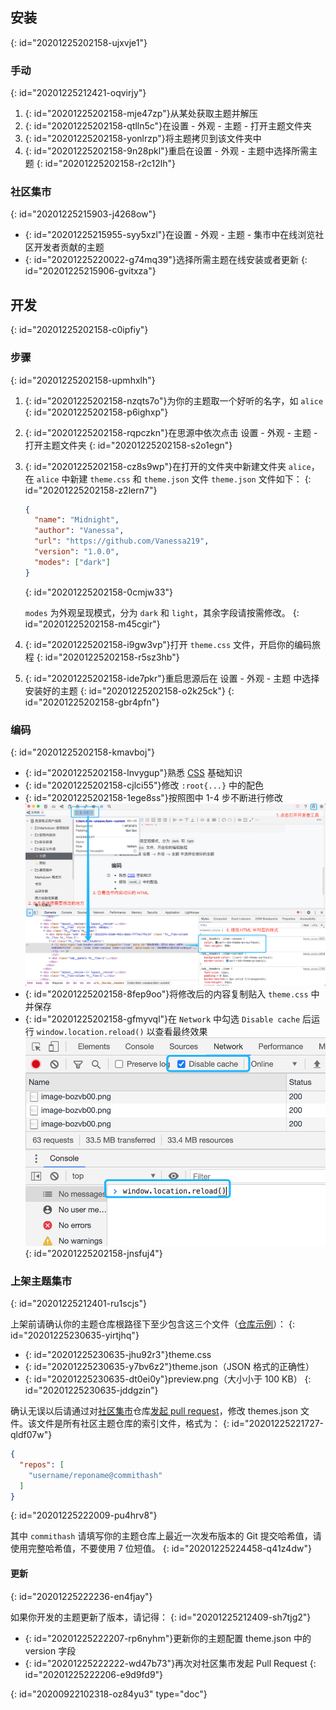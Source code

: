 ## 安装
{: id="20201225202158-ujxvje1"}

### 手动
{: id="20201225212421-oqvirjy"}

1. {: id="20201225202158-mje47zp"}从某处获取主题并解压
2. {: id="20201225202158-qtlln5c"}在设置 - 外观 - 主题 - 打开主题文件夹
3. {: id="20201225202158-yonlrzp"}将主题拷贝到该文件夹中
4. {: id="20201225202158-9n28pkl"}重启在设置 - 外观 - 主题中选择所需主题
{: id="20201225202158-r2c12lh"}

### 社区集市
{: id="20201225215903-j4268ow"}

* {: id="20201225215955-syy5xzl"}在设置 - 外观 - 主题 - 集市中在线浏览社区开发者贡献的主题
* {: id="20201225220022-g74mq39"}选择所需主题在线安装或者更新
{: id="20201225215906-gvitxza"}

## 开发
{: id="20201225202158-c0ipfiy"}

### 步骤
{: id="20201225202158-upmhxlh"}

1. {: id="20201225202158-nzqts7o"}为你的主题取一个好听的名字，如 `alice`
   {: id="20201225202158-p6ighxp"}
2. {: id="20201225202158-rqpczkn"}在思源中依次点击 设置 - 外观 - 主题 - 打开主题文件夹
   {: id="20201225202158-s2o1egn"}
3. {: id="20201225202158-cz8s9wp"}在打开的文件夹中新建文件夹 `alice`，在 `alice` 中新建 `theme.css` 和 `theme.json` 文件 `theme.json` 文件如下：
   {: id="20201225202158-z2lern7"}

   ```json
   {
     "name": "Midnight",
     "author": "Vanessa",
     "url": "https://github.com/Vanessa219",
     "version": "1.0.0",
     "modes": ["dark"]
   }
   ```
   {: id="20201225202158-0cmjw33"}

   `modes` 为外观呈现模式，分为 `dark` 和 `light`，其余字段请按需修改。
   {: id="20201225202158-m45cgir"}
4. {: id="20201225202158-i9gw3vp"}打开 `theme.css` 文件，开启你的编码旅程
   {: id="20201225202158-r5sz3hb"}
5. {: id="20201225202158-ide7pkr"}重启思源后在 设置 - 外观 - 主题 中选择安装好的主题
   {: id="20201225202158-o2k25ck"}
{: id="20201225202158-gbr4pfn"}

### 编码
{: id="20201225202158-kmavboj"}

* {: id="20201225202158-lnvygup"}熟悉 [CSS](https://developer.mozilla.org/zh-CN/docs/Web/CSS) 基础知识
* {: id="20201225202158-cjlci55"}修改 `:root{...}` 中的配色
* {: id="20201225202158-1ege8ss"}按照图中 1-4 步不断进行修改![image.png](assets/image-bozvb00.png)
* {: id="20201225202158-8fep9oo"}将修改后的内容复制贴入 `theme.css` 中并保存
* {: id="20201225202158-gfmyvql"}在 `Network` 中勾选 `Disable cache` 后运行 `window.location.reload()` 以查看最终效果![image.png](assets/image-9b9y2ky.png)
{: id="20201225202158-jnsfuj4"}

### 上架主题集市
{: id="20201225212401-ru1scjs"}

上架前请确认你的主题仓库根路径下至少包含这三个文件（[仓库示例](https://github.com/88250/Comfortably-Numb)）：
{: id="20201225230635-yirtjhq"}

* {: id="20201225230635-jhu92r3"}theme.css
* {: id="20201225230635-y7bv6z2"}theme.json（JSON 格式的正确性）
* {: id="20201225230635-dt0ei0y"}preview.png（大小小于 100 KB）
{: id="20201225230635-jddgzin"}

确认无误以后请通过对[社区集市](https://github.com/siyuan-note/bazaar)仓库[发起 pull request](https://docs.github.com/cn/free-pro-team@latest/github/collaborating-with-issues-and-pull-requests/creating-a-pull-request)，修改 themes.json 文件。该文件是所有社区主题仓库的索引文件，格式为：
{: id="20201225221727-qldf07w"}

```json
{
  "repos": [
    "username/reponame@commithash"
  ]
}
```
{: id="20201225222009-pu4hrv8"}

其中 `commithash` 请填写你的主题仓库上最近一次发布版本的 Git 提交哈希值，请使用完整哈希值，不要使用 7 位短值。
{: id="20201225224458-q41z4dw"}

#### 更新
{: id="20201225222236-en4fjay"}

如果你开发的主题更新了版本，请记得：
{: id="20201225212409-sh7tjg2"}

* {: id="20201225222207-rp6nyhm"}更新你的主题配置 theme.json 中的 version 字段
* {: id="20201225222222-wd47b73"}再次对社区集市发起 Pull Request
{: id="20201225222206-e9d9fd9"}


{: id="20200922102318-oz84yu3" type="doc"}
